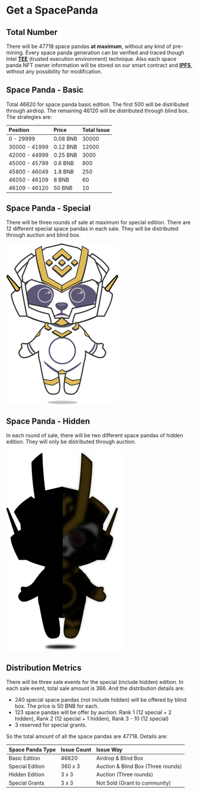 # Get a SpacePanda

## Total Number

There will be 47718 space pandas **at maximum**, without any kind of pre-mining. Every space panda generation can be verified and traced though Intel [**TEE**](https://www.intel.com/content/www/us/en/architecture-and-technology/trusted-execution-technology/trusted-execution-technology-security-paper.html) \(trusted execution environment\) technique. Also each space panda NFT owner information will be stored on our smart contract and [**IPFS**](https://ipfs.io/), without any possibility for modification.

## Space Panda - Basic

Total 46620 for space panda basic edition.  The first 500 will be distributed through airdrop. The remaining 46120 will be distributed through blind box. The strategies are:

| Position | Price | Total Issue |
| :--- | :--- | :--- |
| 0 - 29999 | 0.08 BNB | 30000 |
| 30000 - 41999 | 0.12 BNB | 12000 |
| 42000 - 44999 | 0.25 BNB | 3000 |
| 45000 - 45799 | 0.6 BNB | 800 |
| 45800 - 46049 | 1.8 BNB | 250 |
| 46050 - 46109 | 8 BNB | 60 |
| 46109 - 46120 | 50 BNB | 10 |

## Space Panda - Special

There will be three rounds of sale at maximum for special edition. There are 12 different special space pandas in each sale. They will be distributed through auction and blind box.

![One of the special space pandas](.gitbook/assets/panda_special.png)

## Space Panda - Hidden

In each round of sale, there will be two different space pandas of hidden edition. They will only be distributed through auction.

![One of the hidden space pandas \(own it to reveal the mask!\)](.gitbook/assets/panda_hidden.png)

## Distribution Metrics

There will be three sale events for the special \(include hidden\) edition. In each sale event,  total sale amount is 366. And the distribution details are:

* 240 special space pandas \(not include hidden\) will be offered by blind box. The price is 50 BNB for each.
* 123 space pandas will be offer by auction:  Rank 1 \(12 special + 2 hidden\), Rank 2 \(12 special + 1 hidden\), Rank 3 - 10 \(12 special\)
* 3 reserved for special grants.

So the total amount of all the space pandas are 47718. Details are:

| Space Panda Type | Issue Count | Issue Way |
| :--- | :--- | :--- |
| Basic Edition | 46620 | Airdrop & Blind Box |
| Special Edition | 360 x 3 | Auction & Blind Box \(Three rounds\) |
| Hidden Edition | 3 x 3 | Auction \(Three rounds\) |
| Special Grants | 3 x 3 | Not Sold \(Grant to community\) |



